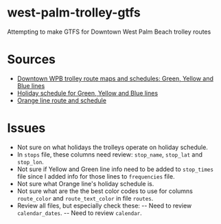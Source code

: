 # west-palm-trolley-gtfs
Attempting to make GTFS for Downtown West Palm Beach trolley routes

# Sources
- [Downtown WPB trolley route maps and schedules: Green, Yellow and Blue lines](http://www.downtownwpb.com/trolley/)
- [Holiday schedule for Green, Yellow and Blue lines](http://www.downtownwpb.com/trolley-holiday-schedule/)
- [Orange line route and schedule](http://www.downtownwpb.com/blog/the-orange-line-trolley-your-free-ride-to-arts-culture-in-wpb/)

# Issues
- Not sure on what holidays the trolleys operate on holiday schedule.
- In `stops` file, these columns need review: `stop_name`, `stop_lat` and `stop_lon`.
- Not sure if Yellow and Green line info need to be added to `stop_times` file since I added info for those lines to `frequencies` file.
- Not sure what Orange line's holiday schedule is.
- Not sure what are the the best color codes to use for columns `route_color` and `route_text_color` in file `routes`.
- Review all files, but especially check these:
-- Need to review `calendar_dates`.
-- Need to review `calendar`.
